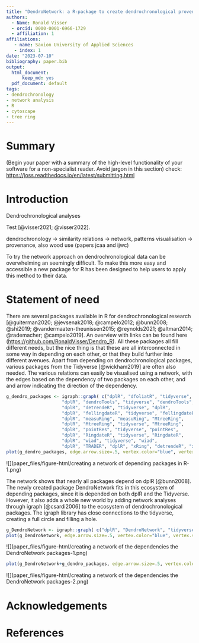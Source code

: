 ```yaml
---
title: "DendroNetwork: a R-package to create dendrochronological provenance networks"
authors: 
  - Name: Ronald Visser
  - orcid: 0000-0001-6966-1729
  - affiliation: 1
affiliations:
   - name: Saxion University of Applied Sciences
   - index: 1
date: "2023-07-10"
bibliography: paper.bib
output: 
  html_document:
      keep_md: yes
  pdf_document: default
tags:
- dendrochronology
- network analysis
- R
- cytoscape
- tree ring
---
```



# Summary

(Begin your paper with a summary of the high-level functionality of your software for a non-specialist reader. Avoid jargon in this section) check: <https://joss.readthedocs.io/en/latest/submitting.html>

# Introduction

Dendrochronological analyses 

Test [@visser2021; @visser2022].

dendrochronology -> similarity relations -> network, patterns visualisation -> provenance, also wood use (papers jcaa and ijwc)

To try the network approach on dendrochronological data can be overwhelming an seemingly difficult. To make this more easy and accessible a new package for R has been designed to help users to apply this method to their data.


# Statement of need

There are several packages available in R for dendrochronological research [@guiterman2020; @jevsenak2018; @campelo2012; @bunn2008; @shi2019; @vandermaaten-theunissen2015; @reynolds2021; @altman2014; @rademacher; @campelo2019]. An overview with links can be found here (<https://github.com/RonaldVisser/Dendro_R>). All these packages all fill different needs, but the nice thing is that these are all interconnected in some way in depending on each other, or that they build further into different avenues. Apart from depending on dendrochronological packages, various packages from the Tidyverse [@wickham2019] are often also needed. The various relations can easily be visualised using a network, with the edges based on the dependency of two packages on each other, and and arrow indicating the direction of the dependency.


```r
g_dendro_packages <- igraph::graph( c("dplR", "dfoliatR", "tidyverse", "dfoliatR",
                     "dplR", "dendroTools", "tidyverse", "dendroTools",
                     "dplR", "detrendeR", "tidyverse", "dplR",
                     "dplR", "fellingdateR", "tidyverse", "fellingdateR",
                     "dplR", "measuRing", "measuRing", "MtreeRing",
                     "dplR", "MtreeRing", "tidyverse", "MtreeRing",
                     "dplR", "pointRes", "tidyverse", "pointRes",
                     "dplR", "RingdateR", "tidyverse", "RingdateR",
                     "dplR", "wiad", "tidyverse", "wiad",
                     "dplR", "TRADER", "dplR", "xRing", "detrendeR", "xRing"))
plot(g_dendro_packages, edge.arrow.size=.5, vertex.color="blue", vertex.size=15, vertex.frame.color="gray", vertex.label.color="black", vertex.label.cex=0.8, vertex.label.dist=2)
```

![](paper_files/figure-html/creating a network of depending packages in R-1.png)<!-- -->

The network shows that nearly all packages depend on dplR [@bunn2008]. The newly created package DendroNetwork fits in this ecosystem of depending packages, since it is depended on both dplR and the Tidyverse. However, it also adds a whole new world by adding network analyses through igraph [@csardi2006] to the ecosystem of dendrochronological packages. The igraph library has close connections to the tidyverse, creating a full circle and filling a hole. 


```r
g_DendroNetwork <- igraph::graph( c("dplR", "DendroNetwork", "tidyverse", "DendroNetwork", "igraph", "DendroNetwork", "igraph", "tidyverse", "tidyverse", "igraph"))
plot(g_DendroNetwork, edge.arrow.size=.5, vertex.color="blue", vertex.size=15, vertex.frame.color="gray", vertex.label.color="black", vertex.label.cex=0.8, vertex.label.dist=2)
```

![](paper_files/figure-html/creating a network of the dependencies the DendroNetwork packages-1.png)<!-- -->

```r
plot(g_DendroNetwork+g_dendro_packages, edge.arrow.size=.5, vertex.color="blue", vertex.size=15, vertex.frame.color="gray", vertex.label.color="black", vertex.label.cex=0.8, vertex.label.dist=2)
```

![](paper_files/figure-html/creating a network of the dependencies the DendroNetwork packages-2.png)<!-- -->



# Acknowledgements

# References
